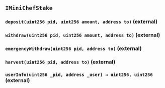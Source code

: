 ## `IMiniChefStake`






### `deposit(uint256 pid, uint256 amount, address to)` (external)





### `withdraw(uint256 pid, uint256 amount, address to)` (external)





### `emergencyWithdraw(uint256 pid, address to)` (external)





### `harvest(uint256 pid, address to)` (external)





### `userInfo(uint256 _pid, address _user) → uint256, uint256` (external)






